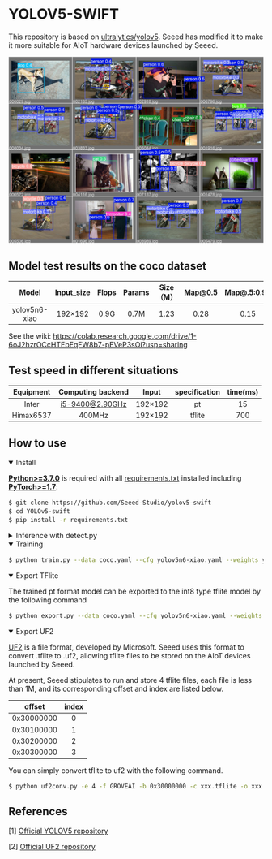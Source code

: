 # YOLOV5-SWIFT

This repository is based on [ultralytics/yolov5](https://github.com/ultralytics/yolov5). Seeed has modified it to make it more suitable for AIoT hardware devices launched by Seeed.

![image](./extra/test_show.jpg)



## Model test results on the coco dataset

  Model | Input_size|Flops| Params | Size（M） |Map@0.5|Map@.5:0.95
 :-----:|:-----:|:----------:|:----:|:----:|:----:|:----:|
 yolov5n6-xiao| 192×192| 0.9G|0.7M|1.23| 0.28|0.15

See the wiki: [https://colab.research.google.com/drive/1-6oJ2hzrOCcHTEbEqFW8b7-pEVeP3sOi?usp=sharing ](https://colab.research.google.com/drive/1la_6coO9f-KqSH98QjRuf8q82fSPCJDr?usp=sharing#scrollTo=GD9gUQpaBxNa)

## Test speed in different situations

Equipment|Computing backend|Input|specification|time(ms)
:---:|:---:|:---:|:---:|:---:|
Inter|i5-9400@2.90GHz|192×192|pt|15
Himax6537|400MHz|192×192|tflite|700


## <div>How to use</div>

<details open>
<summary>Install</summary>

[**Python>=3.7.0**](https://www.python.org/) is required with all
[requirements.txt](https://github.com/Seeed-Studio/yolov5-swift/blob/master/requirements.txt) installed including
[**PyTorch>=1.7**](https://pytorch.org/get-started/locally/):

<!-- $ sudo apt update && apt install -y libgl1-mesa-glx libsm6 libxext6 libxrender-dev -->

```bash
$ git clone https://github.com/Seeed-Studio/yolov5-swift
$ cd YOLOv5-swift
$ pip install -r requirements.txt
```

</details>

<details>
<summary>Inference with detect.py</summary>

`detect.py` runs inference on a variety of sources, downloading models automatically from
the [YOLOv5n6-xiao](https://github.com/ultralytics/yolov5/releases) and saving results to `runs/detect`.

```bash
$ python detect.py --source 0  # webcam
                            file.jpg  # image 
                            file.mp4  # video
                            path/  # directory
                            path/*.jpg  # glob
                            'https://youtu.be/NUsoVlDFqZg'  # YouTube
                            'rtsp://example.com/media.mp4'  # RTSP, RTMP, HTTP stream
```

</details>

<details open>
<summary>Training</summary>

```bash
$ python train.py --data coco.yaml --cfg yolov5n6-xiao.yaml --weights yolov5n6-xiao.pt --batch-size 128    
```

</details>  
<details open>
<summary>Export TFlite</summary>

The trained pt format model can be exported to the int8 type tflite model by the following command

```bash
$ python export.py --data coco.yaml --cfg yolov5n6-xiao.yaml --weights yolov5n6-xiao.pt --imgsz 192 --int8   
```

</details>  

</details>  
<details open>
<summary>Export UF2</summary>

[UF2](https://github.com/microsoft/uf2) is a file format, developed by Microsoft. Seeed uses this format to convert .tflite to .uf2, allowing tflite files to be stored on the AIoT devices launched by Seeed.

At present, Seeed stipulates to run and store 4 tflite files, each file is less than 1M, and its corresponding offset and index are listed below.

 offset|index
:---:|:---:|
|0x30000000|0|
|0x30100000|1|
|0x30200000|2|
|0x30300000|3|

You can simply convert tflite to uf2 with the following command.

```bash
$ python uf2conv.py -e 4 -f GROVEAI -b 0x30000000 -c xxx.tflite -o xxx.uf2
```

</details>  




## References
[1] [Official YOLOV5 repository](https://github.com/ultralytics/yolov5/)

[2] [Official UF2 repository](https://github.com/microsoft/uf2)
